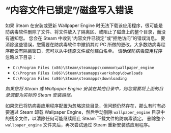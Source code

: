 # “内容文件已锁定”/磁盘写入错误

如果 Steam 在安装或更新 Wallpaper Engine 时无法下载该应用程序，很可能是防病毒软件删除了文件、将文件放入了隔离区、或阻止了磁盘上的整个目录，而没有通知您。 您会在 Steam 中收到“内容文件已锁定”或“拒绝访问”的错误消息。 要消除这些错误，您需要在防病毒软件中撤销其对 PC 所做的更改，大多数防病毒程序都设有隔离窗口，您可以从中还原文件或创建白名单。 请确保防病毒应用程序忽略以下目录：

* `C:\Program Files (x86)\Steam\steamapps\common\wallpaper_engine`
* `C:\Program Files (x86)\Steam\steamapps\workshop\downloads`
* `C:\Program Files (x86)\Steam\steamapps\downloading`

*如果您将 Steam 或 Wallpaper Engine 安装在其他目录中，则您需要将上面的目录调整为实际的 Steam 安装路径。*

如果您已将防病毒应用程序配置为忽略这些目录，但问题仍然存在，那么有时有必要通过 Steam 卸载 Wallpaper Engine，然后手动删除 `wallpaper_engine` 目录中的残余文件，以清除任何可能继续阻止 Steam 下载文件的防病毒锁定。 删除整个 `wallpaper_engine` 文件夹后，再次尝试通过 Steam 重新安装该应用程序。